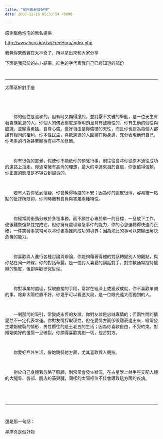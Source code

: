 ```yaml
---
title: "星座真是個好物"
date: 2007-12-16 00:33:54 +0800

---
```



感謝嵐色泡泡的無名提供



<a href="http://www.horo.idv.tw/FreeHoro/index.php">http://www.horo.idv.tw/FreeHoro/index.php</a>



我覺得東西實在太神奇了，所以拿出來和大家分享



下面是我部份的占卜結果，紅色的字代表我自己已經知道的部份



 



---



太陽落於射手座

&nbsp;





&nbsp;



　　你的個性是溫和的，但有時又顯得激烈，並討厭不文雅的舉動，是一位天生有著貴族氣息的人，你個人的儀表態度是極明朗且具有鼓舞性的。你有生動的個性與膽識，並顯得勇猛、自尊心強。愛好自由是你強硬的天性，而且你也認為每個人都該有相同的權利，你本性民主，喜歡週遭的人圍繞在你身邊，充分表現他們自己，你坦率的行為甚至顯得有些不加修飾。

&nbsp;



　　你有很強的直覺，假使你不能依你的預感行事，則往往會將你從原本通往成功的道路上拉走。你通常擁有高尚的理想，最大的幸運來自於自信，你很值得信賴，你正直的態度是不容受到譴責的。

&nbsp;



　　若有人對你感到懷疑，你會覺得極度的不安；因為你的臉皮很薄，容易被一點點的批評所貶抑，你同時擁有自負與害羞兩種特性。

&nbsp;



　　你經常將衝勁分散於多種事務，而不願甘心專於單一的目標，一旦放下工作，便很難恢復熱忱完成它。但你擁有處理緊急事件的能力，你的心思運轉得快速而正確，一件突發事故常可以將你更為推向成功的境界；因為如此的事可以突顯出解決危機的能力。

&nbsp;



　　你喜歡與人進行各種討論與辯論，你能夠藉著得體的對話轉變別人的觀點，與你站在同一陣線。你的對話華麗，是一位討人喜愛的講話對手。對宗教通常抱持懷疑的態度，但卻喜歡研究哲理。

&nbsp;



　　你對事業的處理，採取直接的手段，常常在經濟上或獲致成就，你不喜歡單調的事，除非太陽位置不好，你幾乎可以看透大局，是一位眼光遠大而獨到的人。

&nbsp;



　　一剎那間的吸引，常變成永恆的友誼。你對友誼是忠誠專情的；但兩性間的情愛並不一定代表幸運。你對友情採取理性，但在愛情方面卻很難表達出來，經常發生婚姻破裂的情形，男性嚮往的是王老五的生活；因為你喜歡自由，不受約束。對婚姻美好的憧憬一旦破裂，你顯得喜歡挑剔一切，挖苦對方。

&nbsp;



　　你愛好戶外生活，像跑跳騎射方面，尤其喜歡與人競技。

&nbsp;



　　對於自己身體若忽略了照顧，則常常會發生狀況，在占星學上射手座支配人體的大腿骨、臀部、肌肉的筋與腱，同樣的太陽相位不佳會導致這方面的疾病。

&nbsp;



&nbsp;



---



&nbsp;



還是那一句話：



星座真是個好物





 





 





 





 





 





 





 





 





 





 





 



